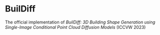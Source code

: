 # BuilDiff

The official implementation of *BuilDiff: 3D Building Shape Generation using Single-Image Conditional Point Cloud Diffusion Models* (ICCVW 2023)

